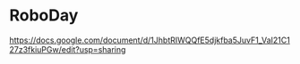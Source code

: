 # RoboDay

https://docs.google.com/document/d/1JhbtRIWQQfE5djkfba5JuvF1_VaI21C127z3fkiuPGw/edit?usp=sharing
